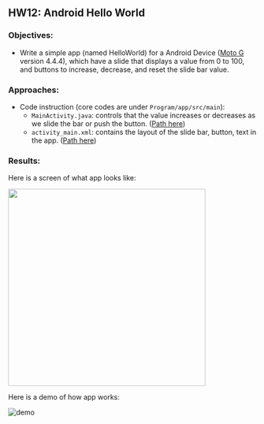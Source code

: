 ## HW12: Android Hello World
### Objectives:
* Write a simple app (named HelloWorld) for a Android Device ([Moto G](https://www.amazon.com/gp/product/B00HPP3VW2/ref=s9_acsd_hps_bw_c_x_4_w) version 4.4.4), which have a slide that displays a value from 0 to 100, and buttons to increase, decrease, and reset the slide bar value.

### Approaches:
* Code instruction (core codes are under `Program/app/src/main`):
  - `MainActivity.java`: controls that the value increases or decreases as we slide the bar or push the button. ([Path here](https://github.com/meng1994412/ChenyangMeng_ME433_2018/blob/master/HW12/Program/app/src/main/java/sunnystormborn/helloworld/MainActivity.java))
  - `activity_main.xml`: contains the layout of the slide bar, button, text in the app. ([Path here](https://github.com/meng1994412/ChenyangMeng_ME433_2018/blob/master/HW12/Program/app/src/main/res/layout/activity_main.xml))
  
### Results:

Here is a screen of what app looks like:

<img src="https://github.com/meng1994412/ChenyangMeng_ME433_2018/blob/master/HW12/Results/hw12screen.png" width="400">

Here is a demo of how app works:

![demo](https://github.com/meng1994412/ChenyangMeng_ME433_2018/blob/master/HW12/Results/hw12demo.gif)

